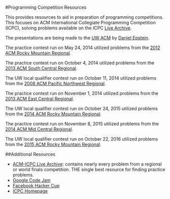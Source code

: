 #Programming Competition Resources

This provides resources to aid in preparation of programming competitions. This focuses on ACM International Collegiate Programming Competition (ICPC), solving problems available on the ICPC [Live Archive](https://icpcarchive.ecs.baylor.edu/).

The presentations are being made to the [UW ACM](http://flatline.cs.washington.edu/orgs/acm/) by [Daniel Epstein](http://depstein.net/).

The practice contest run on May 24, 2014 utilized problems from the [2012 ACM Rocky Mountain Regional](http://org.coloradomesa.edu/acm/rmrc/2012/index.html).

The practice contest run on October 4, 2014 utilized problems from the [2013 ACM South Central Regional](http://acm2013.cct.lsu.edu/).

The UW local qualifier contest run on October 11, 2014 utilized problems from the [2008 ACM Pacific Northwest Regional](http://www.acmicpc-pacnw.org/results.htm).

The practice contest run on November 1, 2014 utilized problems from the [2013 ACM East Central Regional](http://www.csis.ysu.edu/acm-ecna/problemset.html).

The UW local qualifier contest run on October 24, 2015 utilized problems from the [2014 ACM Rocky Mountain Regional](http://org.coloradomesa.edu/~wmacevoy/rmrc/2014/index.html).

The practice contest run on November 8, 2015 utilized problems from the [2014 ACM Mid Central Regional](http://www.icpc-midcentral.us/archives/2014/mcpc2014/browse.html).

The UW local qualifier contest run on October 22, 2016 utilized problems from the [2015 ACM Rocky Mountain Regional](http://org.coloradomesa.edu/~wmacevoy/rmrc/2015/index.html).

##Additional Resources

- [ACM-ICPC Live Archive](https://icpcarchive.ecs.baylor.edu/): contains nearly every problem from a regional or world finals competition. THE single best resource for finding practice problems.
- [Google Code Jam](https://code.google.com/codejam/)
- [Facebook Hacker Cup](https://www.facebook.com/hackercup)
- [ICPC Homepage](http://icpc.baylor.edu/)